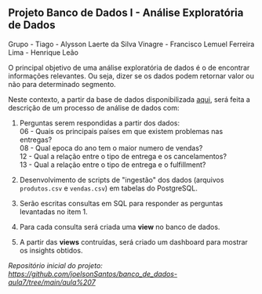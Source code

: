 
## Projeto Banco de Dados I - Análise Exploratória de Dados

Grupo - Tiago
      - Alysson Laerte da Silva Vinagre
      - Francisco Lemuel Ferreira Lima
      - Henrique Leão

O principal objetivo de uma análise exploratória de dados é o de encontrar informações relevantes. Ou seja, dizer se os dados podem retornar valor ou não para determinado segmento. 

Neste contexto, a partir da base de dados disponibilizada [aqui](https://data.world/jerrys/sql-12-applying-functions-in-sql/workspace/data-dictionary), será feita a descrição de um processo de análise de dados com:

1) Perguntas serem respondidas a partir dos dados:  
06 - Quais os principais países em que existem problemas nas entregas?  
08 - Qual epoca do ano tem o maior numero de vendas?  
12 - Qual a relação entre o tipo de entrega e os cancelamentos?  
13 - Qual a relação entre o tipo de entrega e o fulfillment?

2) Desenvolvimento de scripts de "ingestão" dos dados (arquivos `produtos.csv` e `vendas.csv`) em tabelas do PostgreSQL.

3) Serão escritas consultas em SQL para responder as perguntas levantadas no item 1.

4) Para cada consulta será criada uma **view** no banco de dados.

5) A partir das **views** contruídas, será criado um dashboard para mostrar os insights obtidos.

*Repositório inicial do projeto: https://github.com/joelsonSantos/banco_de_dados-aula7/tree/main/aula%207*
